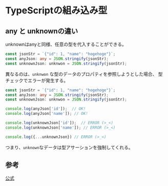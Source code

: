 # TypeScriptの組み込み型

## any と unknownの違い

unknownはanyと同様、任意の型を代入することができる。

```typescript
const jsonStr = `{"id": 1, "name": "hogehoge"}`;
const anyJson: any = JSON.stringify(jsonStr);
const unknownJson: unknwon = JSON.stringify(jsonStr);
```

異なるのは、```unknwon``` な型のデータのプロパティを参照しようとした場合、
型チェックでエラーが発生する。

```typescript
const jsonStr = `{"id": 1, "name": "hogehoge"}`;
const anyJson: any = JSON.stringify(jsonStr);
const unknownJson: unknwon = JSON.stringify(jsonStr);

console.log(anyJson['id']);  // OK!
console.log(anyJson['name']); // OK!

console.log(unknownJson['id']);  // ERROR (>_<)
console.log(unknownJson['name']); // ERROR (>_<)

console.log({...unknownJson}) // ERROR (>_<)

```

つまり、```unknown```なデータは型アサーションを強制してくれる。

## 参考
[公式](https://www.typescriptlang.org/docs/handbook/release-notes/typescript-3-0.html#new-unknown-top-type)